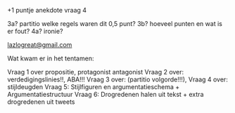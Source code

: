 +1 puntje anekdote vraag 4

3a? partitio welke regels waren dit 0,5 punt?
3b? hoeveel punten en wat is er fout?
4a? ironie?

lazlogreat@gmail.com



Wat kwam er in het tentamen:

Vraag 1 over propositie, protagonist antagonist 
Vraag 2 over: verdedigingslinies!!, ABA!!!
Vraag 3 over: (partitio volgorde!!!), 
Vraag 4 over: stijldeugden
Vraag 5: Stijlfiguren en argumentatieschema + Argumentatiestructuur
Vraag 6: Drogredenen halen uit tekst + extra drogredenen uit tweets